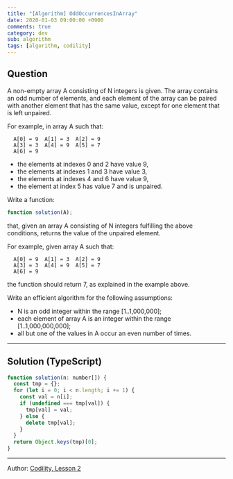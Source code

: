 ```yaml
---
title: "[Algorithm] OddOccurrencesInArray"
date: 2020-01-03 09:00:00 +0900
comments: true
category: dev
sub: algorithm
tags: [algorithm, codility]
---
```


## Question
A non-empty array A consisting of N integers is given. The array contains an odd number of elements, and each element of the array can be paired with another element that has the same value, except for one element that is left unpaired.

For example, in array A such that:
```
  A[0] = 9  A[1] = 3  A[2] = 9
  A[3] = 3  A[4] = 9  A[5] = 7
  A[6] = 9
```
* the elements at indexes 0 and 2 have value 9,
* the elements at indexes 1 and 3 have value 3,
* the elements at indexes 4 and 6 have value 9,
* the element at index 5 has value 7 and is unpaired.

Write a function:
```js
function solution(A);
```

that, given an array A consisting of N integers fulfilling the above conditions, returns the value of the unpaired element.

For example, given array A such that:
```
  A[0] = 9  A[1] = 3  A[2] = 9
  A[3] = 3  A[4] = 9  A[5] = 7
  A[6] = 9
```
the function should return 7, as explained in the example above.

Write an efficient algorithm for the following assumptions:

* N is an odd integer within the range [1..1,000,000];
* each element of array A is an integer within the range [1..1,000,000,000];
* all but one of the values in A occur an even number of times.

---

## Solution (TypeScript)

```js
function solution(n: number[]) {
  const tmp = {};
  for (let i = 0; i < n.length; i += 1) {
    const val = n[i];
    if (undefined === tmp[val]) {
      tmp[val] = val;
    } else {
      delete tmp[val];
    }
  }
  return Object.keys(tmp)[0];
}
```

---

Author: [Codility, Lesson 2](https://app.codility.com/programmers/lessons/2-arrays/odd_occurrences_in_array/)